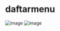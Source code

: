 # daftarmenu
![image](https://user-images.githubusercontent.com/104350745/165072904-f8112a9c-5d76-48f3-a886-3003a4930948.png)
![image](https://user-images.githubusercontent.com/104350745/165072931-a7b542f8-a507-4f50-904a-66527af3f42b.png)
